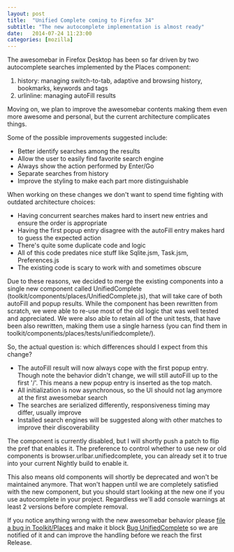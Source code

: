 ```yaml
---
layout: post
title:  "Unified Complete coming to Firefox 34"
subtitle: "The new autocomplete implementation is almost ready"
date:   2014-07-24 11:23:00
categories: [mozilla]
---
```


The awesomebar in Firefox Desktop has been so far driven by two autocomplete searches implemented by the Places component:

1. history: managing switch-to-tab, adaptive and browsing history, bookmarks, keywords and tags
2. urlinline: managing autoFill results

Moving on, we plan to improve the awesomebar contents making them even more awesome and personal, but the current architecture complicates things.

Some of the possible improvements suggested include:

* Better identify searches among the results
* Allow the user to easily find favorite search engine
* Always show the action performed by Enter/Go
* Separate searches from history
* Improve the styling to make each part more distinguishable

When working on these changes we don't want to spend time fighting with outdated architecture choices:

* Having concurrent searches makes hard to insert new entries and ensure the order is appropriate
* Having the first popup entry disagree with the autoFill entry makes hard to guess the expected action
* There's quite some duplicate code and logic
* All of this code predates nice stuff like Sqlite.jsm, Task.jsm, Preferences.js
* The existing code is scary to work with and sometimes obscure

Due to these reasons, we decided to merge the existing components into a single new component called UnifiedComplete (toolkit/components/places/UnifiedComplete.js), that will take care of both autoFill and popup results. While the component has been rewritten from scratch, we were able to re-use most of the old logic that was well tested and appreciated. We were also able to retain all of the unit tests, that have been also rewritten, making them use a single harness (you can find them in toolkit/components/places/tests/unifiedcomplete/).

So, the actual question is: which differences should I expect from this change?

* The autoFill result will now always cope with the first popup entry. Though note the behavior didn't change, we will still autoFill up to the first '/'. This means a new popup entry is inserted as the top match.
* All initialization is now asynchronous, so the UI should not lag anymore at the first awesomebar search
* The searches are serialized differently, responsiveness timing may differ, usually improve
* Installed search engines will be suggested along with other matches to improve their discoverability

The component is currently disabled, but I will shortly push a patch to flip the pref that enables it. The preference to control whether to use new or old components is browser.urlbar.unifiedcomplete, you can already set it to true into your current Nightly build to enable it.

This also means old components will shortly be deprecated and won't be maintained anymore. That won't happen until we are completely satisfied with the new component, but you should start looking at the new one if you use autocomplete in your project. Regardless we'll add console warnings at least 2 versions before complete removal.

If you notice anything wrong with the new awesomebar behavior please [file a bug in Toolkit/Places](https://bugzilla.mozilla.org/enter_bug.cgi?product=Toolkit&component=Places) and make it block [Bug UnifiedComplete](https://bugzilla.mozilla.org/show_bug.cgi?id=995091) so we are notified of it and can improve the handling before we reach the first Release.

